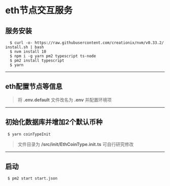 # eth节点交互服务

## 服务安装
```
  $ curl -o- https://raw.githubusercontent.com/creationix/nvm/v0.33.2/ install.sh | bash
  $ nvm install 10
  $ npm i -g yarn pm2 typescript ts-node
  $ pm2 install typescript
  $ yarn 
```
---
## eth配置节点等信息
> 将 **.env.default** 文件改名为 **.env** 并配置环境项
---
## 初始化数据库并增加2个默认币种
```
 $ yarn coinTypeInit
```
> 文件目录为 **/src/init/EthCoinType.init.ts** 可自行研究修改
---
## 启动
```
 $ pm2 start start.json
```

